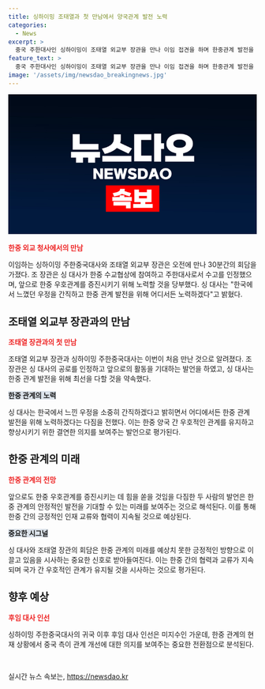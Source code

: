 ```yaml
---
title: 싱하이밍 조태열과 첫 만남에서 양국관계 발전 노력
categories:
  - News
excerpt: >
  중국 주한대사인 싱하이밍이 조태열 외교부 장관을 만나 이임 접견을 하며 한중관계 발전을 위해 계속 노력하겠다고 언급했다. 싱 대사는 한중 수교협상에 참여하며 중한관계 발전을 위해 노력했다는 조 장관의 역할을 강조하며 한중 우호관계 증진을 당부했다. 싱 대사는 입국 후에도 한중 관계 발전을 위해 노력하겠다고 밝혔고, 신임 대사 후보로는 천하이 주미얀마 대사 등이 거론되었다. 이에는 중국이 한중 관계 발전의 신호를 보내는 것으로도 해석된다.
feature_text: >
  중국 주한대사인 싱하이밍이 조태열 외교부 장관을 만나 이임 접견을 하며 한중관계 발전을 위해 계속 노력하겠다고 언급했다. 싱 대사는 한중 수교협상에 참여하며 중한관계 발전을 위해 노력했다는 조 장관의 역할을 강조하며 한중 우호관계 증진을 당부했다. 싱 대사는 입국 후에도 한중 관계 발전을 위해 노력하겠다고 밝혔고, 신임 대사 후보로는 천하이 주미얀마 대사 등이 거론되었다. 이에는 중국이 한중 관계 발전의 신호를 보내는 것으로도 해석된다.
image: '/assets/img/newsdao_breakingnews.jpg'
---
```


<p><img src="/assets/img/newsdao_breakingnews.jpg" alt="pcversion 속보" /></p>

<p><b><span style="color: #ee2323;">한중 외교 청사에서의 만남</span></b></p>

<p data-ke-size="size16">이임하는 싱하이밍 주한중국대사와 조태열 외교부 장관은 오전에 만나 30분간의 회담을 가졌다. 조 장관은 싱 대사가 한중 수교협상에 참여하고 주한대사로서 수고를 인정했으며, 앞으로 한중 우호관계를 증진시키기 위해 노력할 것을 당부했다. 싱 대사는 "한국에서 느꼈던 우정을 간직하고 한중 관계 발전을 위해 어디서든 노력하겠다"고 밝혔다.</p>

<h2 data-ke-size="size26">조태열 외교부 장관과의 만남</h2>

<p><b><span style="color: #ee2323;">조태열 장관과의 첫 만남</span></b></p>

<p data-ke-size="size16">조태열 외교부 장관과 싱하이밍 주한중국대사는 이번이 처음 만난 것으로 알려졌다. 조 장관은 싱 대사의 공로를 인정하고 앞으로의 활동을 기대하는 발언을 하였고, 싱 대사는 한중 관계 발전을 위해 최선을 다할 것을 약속했다.</p>

<p><b><span style="background-color: #21538527;">한중 관계의 노력</span></b></p>

<p data-ke-size="size16">싱 대사는 한국에서 느낀 우정을 소중히 간직하겠다고 밝히면서 어디에서든 한중 관계 발전을 위해 노력하겠다는 다짐을 전했다. 이는 한중 양국 간 우호적인 관계를 유지하고 향상시키기 위한 결연한 의지를 보여주는 발언으로 평가된다.</p>

<h2 data-ke-size="size26">한중 관계의 미래</h2>

<p><b><span style="color: #ee2323;">한중 관계의 전망</span></b></p>

<p data-ke-size="size16">앞으로도 한중 우호관계를 증진시키는 데 힘을 쏟을 것임을 다짐한 두 사람의 발언은 한중 관계의 안정적인 발전을 기대할 수 있는 미래를 보여주는 것으로 해석된다. 이를 통해 한중 간의 긍정적인 인재 교류와 협력이 지속될 것으로 예상된다.</p>

<p><b><span style="background-color: #21538527;">중요한 시그널</span></b></p>

<p data-ke-size="size16">싱 대사와 조태열 장관의 회담은 한중 관계의 미래를 예상치 못한 긍정적인 방향으로 이끌고 있음을 시사하는 중요한 신호로 받아들여진다. 이는 한중 간의 협력과 교류가 지속되며 국가 간 우호적인 관계가 유지될 것을 시사하는 것으로 평가된다.</p>

<h2 data-ke-size="size26">향후 예상</h2>

<p><b><span style="color: #ee2323;">후임 대사 인선</span></b></p>

<p data-ke-size="size16">싱하이밍 주한중국대사의 귀국 이후 후임 대사 인선은 미지수인 가운데, 한중 관계의 현재 상황에서 중국 측이 관계 개선에 대한 의지를 보여주는 중요한 전환점으로 분석된다.</p>

<p data-ke-size="size16">&nbsp;</p>
실시간 뉴스 속보는, <a href="https://newsdao.kr" rel="dofollow">https://newsdao.kr</a>


